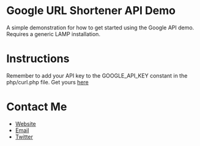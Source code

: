 # Google URL Shortener API Demo

A simple demonstration for how to get started using the Google API demo. Requires a generic LAMP installation.

# Instructions

Remember to add your API key to the GOOGLE_API_KEY constant in the php/curl.php file. Get yours [here](https://code.google.com/apis/console/?pli=1#project:326330527634)
	
# Contact Me

* [Website](http://tommcfarlin.com)
* [Email](mailto:tom@tommcfarlin.com)
* [Twitter](http://twitter.com/tommcfarlin)